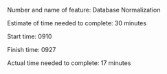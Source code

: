 Number and name of feature: Database Normalization

Estimate of time needed to complete: 30 minutes

Start time: 0910

Finish time: 0927

Actual time needed to complete: 17 minutes